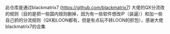 此仓库是通过blackmatrix7 (https://github.com/blackmatrix7) 大佬的QX分流改的规则（目的是把一些国内规则删掉，因为有一些软件想改IP（装逼））和加一些自己抓的分流规则（QX和LOON都有，但是有点玩不转LOON的抓包），感谢大佬blackmatrix7的合集
